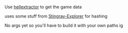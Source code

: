 Use [hellextractor](https://github.com/Xaymar/Hellextractor) to get the game data 

uses some stuff from [Stingray-Explorer](https://github.com/HW12Dev/Stingray-Explorer) for hashing

No args yet so you'll have to build it with your own paths ig

